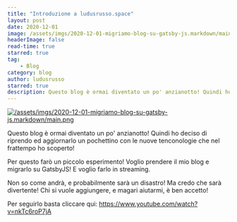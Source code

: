 ```yaml
---
title: "Introduzione a ludusrusso.space"
layout: post
date: 2020-12-01
image: /assets/imgs/2020-12-01-migriamo-blog-su-gatsby-js.markdown/main.png
headerImage: false
read-time: true
starred: true
tag:
    - Blog
category: blog
author: ludusrusso
starred: true
description: Questo blog è ormai diventato un po' anzianotto! Quindi ho deciso di riprendo ed aggiornarlo un pochettino con le nuove tenconologie che nel frattempo ho scoperto!
---
```


[![/assets/imgs/2020-12-01-migriamo-blog-su-gatsby-js.markdown/main.png](image)](https://www.youtube.com/watch?v=nkTc6roP7jA)

Questo blog è ormai diventato un po' anzianotto!
Quindi ho deciso di riprendo ed aggiornarlo un pochettino con le nuove tenconologie che nel frattempo ho scoperto!

Per questo farò un piccolo esperimento!
Voglio prendere il mio blog e migrarlo su GatsbyJS! E voglio farlo in streaming.

Non so come andrà, e probabilmente sarà un disastro! Ma credo che sarà divertente! Chi si vuole aggiungere, e magari aiutarmi, è ben accetto!

Per seguirlo basta cliccare qui: https://www.youtube.com/watch?v=nkTc6roP7jA
